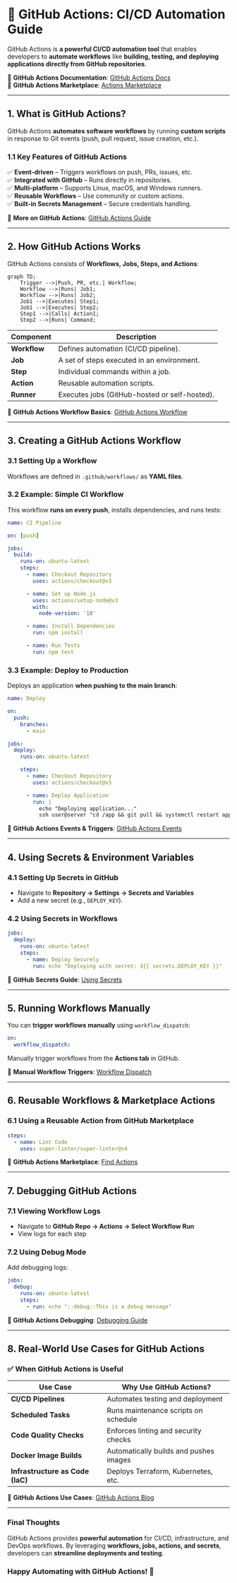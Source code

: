 # 🚀 GitHub Actions: CI/CD Automation Guide

GitHub Actions is **a powerful CI/CD automation tool** that enables developers to **automate workflows** like **building, testing, and deploying applications directly from GitHub repositories**.

📌 **GitHub Actions Documentation**: [GitHub Actions Docs](https://docs.github.com/en/actions)  
📌 **GitHub Actions Marketplace**: [Actions Marketplace](https://github.com/marketplace?type=actions)  

---

## **1. What is GitHub Actions?**  

GitHub Actions **automates software workflows** by running **custom scripts** in response to Git events (push, pull request, issue creation, etc.).

### **1.1 Key Features of GitHub Actions**  
✅ **Event-driven** – Triggers workflows on push, PRs, issues, etc.  
✅ **Integrated with GitHub** – Runs directly in repositories.  
✅ **Multi-platform** – Supports Linux, macOS, and Windows runners.  
✅ **Reusable Workflows** – Use community or custom actions.  
✅ **Built-in Secrets Management** – Secure credentials handling.  

🔗 **More on GitHub Actions**: [GitHub Actions Guide](https://docs.github.com/en/actions)  

---

## **2. How GitHub Actions Works**  

GitHub Actions consists of **Workflows, Jobs, Steps, and Actions**:

```mermaid
graph TD;
    Trigger -->|Push, PR, etc.| Workflow;
    Workflow -->|Runs| Job1;
    Workflow -->|Runs| Job2;
    Job1 -->|Executes| Step1;
    Job1 -->|Executes| Step2;
    Step1 -->|Calls| Action1;
    Step2 -->|Runs| Command;
```

| Component | Description |
|-----------|------------|
| **Workflow** | Defines automation (CI/CD pipeline). |
| **Job** | A set of steps executed in an environment. |
| **Step** | Individual commands within a job. |
| **Action** | Reusable automation scripts. |
| **Runner** | Executes jobs (GitHub-hosted or self-hosted). |

🔗 **GitHub Actions Workflow Basics**: [GitHub Actions Workflow](https://docs.github.com/en/actions/using-workflows)  

---

## **3. Creating a GitHub Actions Workflow**  

### **3.1 Setting Up a Workflow**  

Workflows are defined in `.github/workflows/` as **YAML files**.

### **3.2 Example: Simple CI Workflow**  
This workflow **runs on every push**, installs dependencies, and runs tests:

```yaml
name: CI Pipeline

on: [push]

jobs:
  build:
    runs-on: ubuntu-latest
    steps:
      - name: Checkout Repository
        uses: actions/checkout@v3

      - name: Set up Node.js
        uses: actions/setup-node@v3
        with:
          node-version: '18'

      - name: Install Dependencies
        run: npm install

      - name: Run Tests
        run: npm test
```

### **3.3 Example: Deploy to Production**  
Deploys an application **when pushing to the main branch**:

```yaml
name: Deploy

on:
  push:
    branches:
      - main

jobs:
  deploy:
    runs-on: ubuntu-latest

    steps:
      - name: Checkout Repository
        uses: actions/checkout@v3

      - name: Deploy Application
        run: |
          echo "Deploying application..."
          ssh user@server "cd /app && git pull && systemctl restart app"
```

🔗 **GitHub Actions Events & Triggers**: [GitHub Actions Events](https://docs.github.com/en/actions/using-workflows/events-that-trigger-workflows)  

---

## **4. Using Secrets & Environment Variables**  

### **4.1 Setting Up Secrets in GitHub**  
- Navigate to **Repository → Settings → Secrets and Variables**  
- Add a new secret (e.g., `DEPLOY_KEY`).  

### **4.2 Using Secrets in Workflows**  
```yaml
jobs:
  deploy:
    runs-on: ubuntu-latest
    steps:
      - name: Deploy Securely
        run: echo "Deploying with secret: ${{ secrets.DEPLOY_KEY }}"
```

🔗 **GitHub Secrets Guide**: [Using Secrets](https://docs.github.com/en/actions/security-guides/encrypted-secrets)  

---

## **5. Running Workflows Manually**  

You can **trigger workflows manually** using `workflow_dispatch`:

```yaml
on:
  workflow_dispatch:
```

Manually trigger workflows from the **Actions tab** in GitHub.

🔗 **Manual Workflow Triggers**: [Workflow Dispatch](https://docs.github.com/en/actions/using-workflows/events-that-trigger-workflows#workflow_dispatch)  

---

## **6. Reusable Workflows & Marketplace Actions**  

### **6.1 Using a Reusable Action from GitHub Marketplace**  
```yaml
steps:
  - name: Lint Code
    uses: super-linter/super-linter@v4
```

🔗 **GitHub Actions Marketplace**: [Find Actions](https://github.com/marketplace?type=actions)  

---

## **7. Debugging GitHub Actions**  

### **7.1 Viewing Workflow Logs**  
- Navigate to **GitHub Repo → Actions → Select Workflow Run**  
- View logs for each step  

### **7.2 Using Debug Mode**  
Add debugging logs:
```yaml
jobs:
  debug:
    runs-on: ubuntu-latest
    steps:
      - run: echo "::debug::This is a debug message"
```

🔗 **GitHub Actions Debugging**: [Debugging Guide](https://docs.github.com/en/actions/monitoring-and-troubleshooting-workflows)  

---

## **8. Real-World Use Cases for GitHub Actions**  

### ✅ **When GitHub Actions is Useful**  

| Use Case | Why Use GitHub Actions? |
|----------|--------------------------|
| **CI/CD Pipelines** | Automates testing and deployment |
| **Scheduled Tasks** | Runs maintenance scripts on schedule |
| **Code Quality Checks** | Enforces linting and security checks |
| **Docker Image Builds** | Automatically builds and pushes images |
| **Infrastructure as Code (IaC)** | Deploys Terraform, Kubernetes, etc. |

🔗 **GitHub Actions Use Cases**: [GitHub Actions Blog](https://github.blog/category/engineering/)  

---

### **Final Thoughts**  
GitHub Actions provides **powerful automation** for CI/CD, infrastructure, and DevOps workflows. By leveraging **workflows, jobs, actions, and secrets**, developers can **streamline deployments and testing**.

### **Happy Automating with GitHub Actions! 🚀**  
